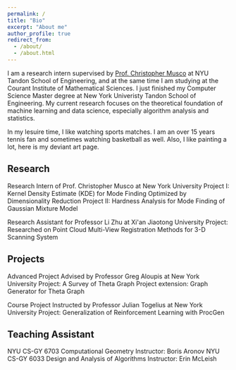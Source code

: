 ```yaml
---
permalink: /
title: "Bio"
excerpt: "About me"
author_profile: true
redirect_from: 
  - /about/
  - /about.html
---
```


I am a research intern supervised by [Prof. Christopher Musco](https://www.chrismusco.com/) at NYU Tandon School of Engineering, and at the same time I am studying at the Courant Institute of Mathematical Sciences. I just finished my Computer Science Master degree at New York Univeristy Tandon School of Engineering. My current research focuses on the theoretical foundation of machine learning and data science, especially algorithm analysis and statistics. 

In my lesuire time, I like watching sports matches. I am an over 15 years tennis fan and sometimes watching basketball as well. Also, I like painting a lot, here is my deviant art page.

## Research

Research Intern of Prof. Christopher Musco at New York University
Project I: Kernel Density Estimate (KDE) for Mode Finding Optimized by Dimensionality Reduction
Project II: Hardness Analysis for Mode Finding of Gaussian Mixture Model

Research Assistant for Professor Li Zhu at Xi'an Jiaotong University
Project: Researched on Point Cloud Multi-View Registration Methods for 3-D Scanning System

## Projects
Advanced Project Advised by Professor Greg Aloupis at New York University
Project: A Survey of Theta Graph
Project extension: Graph Generator for Theta Graph

Course Project Instructed by Professor Julian Togelius at New York University
Project: Generalization of Reinforcement Learning with ProcGen

## Teaching Assistant
NYU CS-GY 6703 Computational Geometry
Instructor: Boris Aronov
NYU CS-GY 6033 Design and Analysis of Algorithms
Instructor: Erin McLeish

